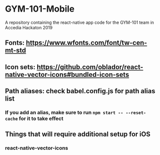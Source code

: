 # GYM-101-Mobile

A repository containing the react-native app code for the GYM-101 team in Accedia Hackaton 2019

## Fonts: https://www.wfonts.com/font/tw-cen-mt-std

## Icon sets: https://github.com/oblador/react-native-vector-icons#bundled-icon-sets

## Path aliases: check babel.config.js for path alias list
### If you add an alias, make sure to run `npm start -- --reset-cache` for it to take effect

## Things that will require additional setup for iOS
### react-native-vector-icons